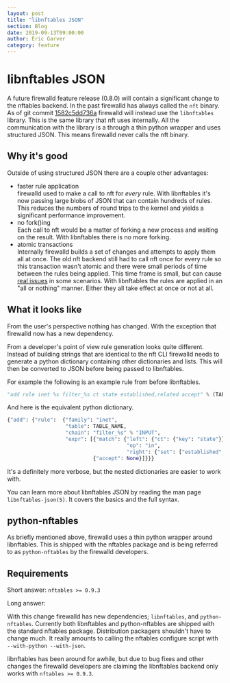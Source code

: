 ```yaml
---
layout: post
title: "libnftables JSON"
section: Blog
date: 2019-09-13T09:00:00
author: Eric Garver
category: feature
---
```


# libnftables JSON

A future firewalld feature release (0.8.0) will contain a significant change to
the nftables backend. In the past firewalld has always called the `nft` binary.
As of git commit
[1582c5dd736a](https://github.com/firewalld/firewalld/commit/1582c5dd736a11177ec320eb4ecbeb09fcae313a)
firewalld will instead use the `libnftables` library. This is the same library
that nft uses internally. All the communication with the library is a through
a thin python wrapper and uses structured JSON. This means firewalld never
calls the nft binary.

## Why it's good

Outside of using structured JSON there are a couple other advantages:

* faster rule application  
  firewalld used to make a call to nft for _every_ rule. With libnftables
  it's now passing large blobs of JSON that can contain hundreds of rules. This
  reduces the numbers of round trips to the kernel and yields a significant
  performance improvement.
* no fork()ing  
  Each call to nft would be a matter of forking a new process and waiting on
  the result. With libnftables there is no more forking.
* atomic transactions  
  Internally firewalld builds a set of changes and attempts to apply them all
  at once. The old nft backend still had to call nft once for every rule so
  this transaction wasn't atomic and there were small periods of time between
  the rules being applied. This time frame is small, but can cause [real
  issues](https://bugzilla.redhat.com/show_bug.cgi?id=1663588) in some
  scenarios. With libnftables the rules are applied in an "all or nothing"
  manner. Either they all take effect at once or not at all.

## What it looks like

From the user's perspective nothing has changed. With the exception that
firewalld now has a new dependency.

From a developer's point of view rule generation looks quite different. Instead
of building strings that are identical to the nft CLI firewalld needs to
generate a python dictionary containing other dictionaries and lists. This will
then be converted to JSON before being passed to libnftables.

For example the following is an example rule from before libnftables.

```python
"add rule inet %s filter_%s ct state established,related accept" % (TABLE_NAME, "INPUT"))
```

And here is the equivalent python dictionary.

```python
{"add": {"rule":  {"family": "inet",
                   "table": TABLE_NAME,
                   "chain": "filter_%s" % "INPUT",
                   "expr": [{"match": {"left": {"ct": {"key": "state"}},
                                       "op": "in",
                                       "right": {"set": ["established", "related"]}}},
                            {"accept": None}]}}}
```

It's a definitely more verbose, but the nested dictionaries are easier to work
with.

You can learn more about libnftables JSON by reading the man page
`libnftables-json(5)`. It covers the basics and the full syntax.

## python-nftables

As briefly mentioned above, firewalld uses a thin python wrapper around
libnftables. This is shipped with the nftables package and is being referred to
as `python-nftables` by the firewalld developers.

## Requirements

Short answer: `nftables >= 0.9.3`

Long answer:

With this change firewalld has new dependencies; `libnftables`, and
`python-nftables`. Currently both libnftables and python-nftables are shipped
with the standard nftables package. Distribution packagers shouldn't have to
change much. It really amounts to calling the nftables configure script with
`--with-python --with-json`.

libnftables has been around for awhile, but due to bug fixes and other changes
the firewalld developers are claiming the libnftables backend only works with
`nftables >= 0.9.3`.
